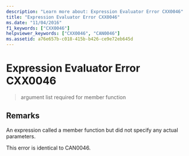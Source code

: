 ```yaml
---
description: "Learn more about: Expression Evaluator Error CXX0046"
title: "Expression Evaluator Error CXX0046"
ms.date: "11/04/2016"
f1_keywords: ["CXX0046"]
helpviewer_keywords: ["CXX0046", "CAN0046"]
ms.assetid: a76e657b-c018-415b-b426-ce9e72eb645d
---
```

# Expression Evaluator Error CXX0046

> argument list required for member function

## Remarks

An expression called a member function but did not specify any actual parameters.

This error is identical to CAN0046.
